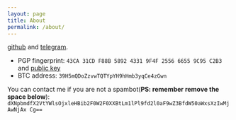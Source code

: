 ```yaml
---
layout: page
title: About
permalink: /about/
---
```


[github](https://github.com/expboat)  and  [telegram](https://t.me/expboat).


* PGP fingerprint: `43CA 31CD F88B 5892 4331 9F4F 2556 6655 9C95 C2B3` and [public key](https://expboat.github.io/public-key-9C95.txt)
* BTC address: `39H5mQDoZzvwTQTYpYH9hHmb3yqCe4zGwn`

You can contact me if you are not a spambot(**PS: remember remove the space below**): `dXNpbmdfX2VtYWlsOjxleHBib2F0W2F0XXBtLm1lPl9fd2l0aF9wZ3BfdW50aWxsXzIwMjAwNjAx Cg==`
